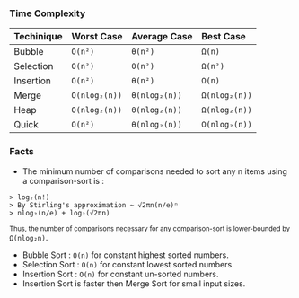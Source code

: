 ### Time Complexity

| Techinique   | Worst Case    | Average Case  | Best Case     |
|:-------------|:--------------|:--------------|:--------------|
| Bubble       | `O(n²)`       | `θ(n²)`       | `Ω(n)`        |
| Selection    | `O(n²)`       | `θ(n²)`       | `Ω(n²)`       |
| Insertion    | `O(n²)`       | `θ(n²)`       | `Ω(n)`        |
| Merge        | `O(nlog₂(n))` | `θ(nlog₂(n))` | `Ω(nlog₂(n))` |
| Heap         | `O(nlog₂(n))` | `θ(nlog₂(n))` | `Ω(nlog₂(n))` |
| Quick        | `O(n²)`       | `θ(nlog₂(n))` | `Ω(nlog₂(n))` |

### Facts
- The minimum number of comparisons needed to sort any n items using a comparison-sort is :
```
> log₂(n!)
> By Stirling's approximation ~ √2πn(n/e)ⁿ
> nlog₂(n/e) + log₂(√2πn)
```
  <sub>Thus, the number of comparisons necessary for any comparison-sort is lower-bounded by</sub> `Ω(nlog₂n)`.
- Bubble Sort : `O(n)` for constant highest sorted numbers.
- Selection Sort : `O(n)` for constant lowest sorted numbers.
- Insertion Sort : `O(n)` for constant un-sorted numbers.
- Insertion Sort is faster then Merge Sort for small input sizes.

